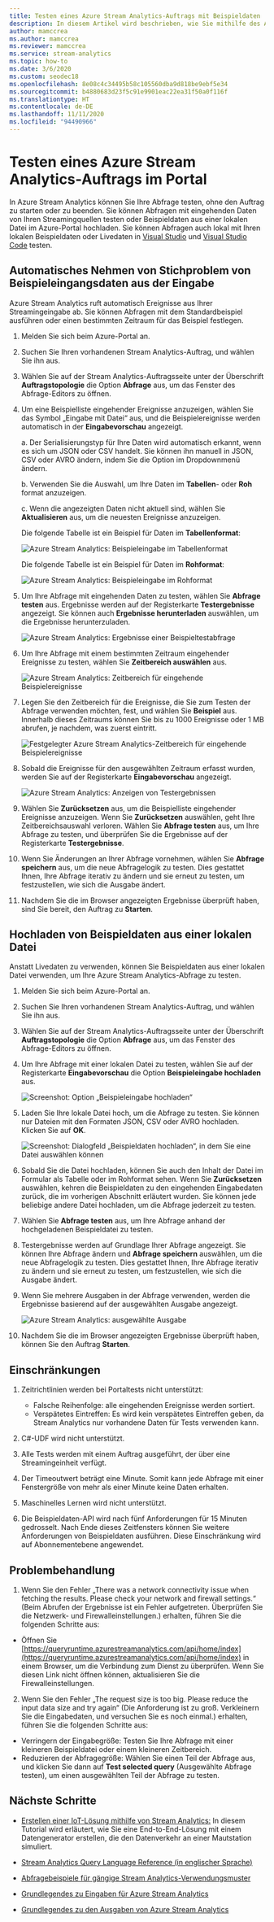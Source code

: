 ```yaml
---
title: Testen eines Azure Stream Analytics-Auftrags mit Beispieldaten
description: In diesem Artikel wird beschrieben, wie Sie mithilfe des Azure-Portals einen Azure Stream Analytics-Auftrag mit Beispieleingabedaten testen und Beispieldaten hochladen.
author: mamccrea
ms.author: mamccrea
ms.reviewer: mamccrea
ms.service: stream-analytics
ms.topic: how-to
ms.date: 3/6/2020
ms.custom: seodec18
ms.openlocfilehash: 8e08c4c34495b58c105560dba9d818be9ebf5e34
ms.sourcegitcommit: b4880683d23f5c91e9901eac22ea31f50a0f116f
ms.translationtype: HT
ms.contentlocale: de-DE
ms.lasthandoff: 11/11/2020
ms.locfileid: "94490966"
---
```

# <a name="test-an-azure-stream-analytics-job-in-the-portal"></a>Testen eines Azure Stream Analytics-Auftrags im Portal

In Azure Stream Analytics können Sie Ihre Abfrage testen, ohne den Auftrag zu starten oder zu beenden. Sie können Abfragen mit eingehenden Daten von Ihren Streamingquellen testen oder Beispieldaten aus einer lokalen Datei im Azure-Portal hochladen. Sie können Abfragen auch lokal mit Ihren lokalen Beispieldaten oder Livedaten in [Visual Studio](stream-analytics-live-data-local-testing.md) und [Visual Studio Code](visual-studio-code-local-run-live-input.md) testen.

## <a name="automatically-sample-incoming-data-from-input"></a>Automatisches Nehmen von Stichproblem von Beispieleingangsdaten aus der Eingabe

Azure Stream Analytics ruft automatisch Ereignisse aus Ihrer Streamingeingabe ab. Sie können Abfragen mit dem Standardbeispiel ausführen oder einen bestimmten Zeitraum für das Beispiel festlegen.

1. Melden Sie sich beim Azure-Portal an.

2. Suchen Sie Ihren vorhandenen Stream Analytics-Auftrag, und wählen Sie ihn aus.

3. Wählen Sie auf der Stream Analytics-Auftragsseite unter der Überschrift **Auftragstopologie** die Option **Abfrage** aus, um das Fenster des Abfrage-Editors zu öffnen. 

4. Um eine Beispielliste eingehender Ereignisse anzuzeigen, wählen Sie das Symbol „Eingabe mit Datei“ aus, und die Beispielereignisse werden automatisch in der **Eingabevorschau** angezeigt.

   a. Der Serialisierungstyp für Ihre Daten wird automatisch erkannt, wenn es sich um JSON oder CSV handelt. Sie können ihn manuell in JSON, CSV oder AVRO ändern, indem Sie die Option im Dropdownmenü ändern.
    
   b. Verwenden Sie die Auswahl, um Ihre Daten im **Tabellen**- oder **Roh** format anzuzeigen.
    
   c. Wenn die angezeigten Daten nicht aktuell sind, wählen Sie **Aktualisieren** aus, um die neuesten Ereignisse anzuzeigen.

   Die folgende Tabelle ist ein Beispiel für Daten im **Tabellenformat**:

   ![Azure Stream Analytics: Beispieleingabe im Tabellenformat](./media/stream-analytics-test-query/asa-sample-table.png)

   Die folgende Tabelle ist ein Beispiel für Daten im **Rohformat**:

   ![Azure Stream Analytics: Beispieleingabe im Rohformat](./media/stream-analytics-test-query/asa-sample-raw.png)

5. Um Ihre Abfrage mit eingehenden Daten zu testen, wählen Sie **Abfrage testen** aus. Ergebnisse werden auf der Registerkarte **Testergebnisse** angezeigt. Sie können auch **Ergebnisse herunterladen** auswählen, um die Ergebnisse herunterzuladen.

   ![Azure Stream Analytics: Ergebnisse einer Beispieltestabfrage](./media/stream-analytics-test-query/asa-test-query.png)

6. Um Ihre Abfrage mit einem bestimmten Zeitraum eingehender Ereignisse zu testen, wählen Sie **Zeitbereich auswählen** aus.
   
   ![Azure Stream Analytics: Zeitbereich für eingehende Beispielereignisse](./media/stream-analytics-test-query/asa-select-time-range.png)

7. Legen Sie den Zeitbereich für die Ereignisse, die Sie zum Testen der Abfrage verwenden möchten, fest, und wählen Sie **Beispiel** aus. Innerhalb dieses Zeitraums können Sie bis zu 1000 Ereignisse oder 1 MB abrufen, je nachdem, was zuerst eintritt.

   ![Festgelegter Azure Stream Analytics-Zeitbereich für eingehende Beispielereignisse](./media/stream-analytics-test-query/asa-set-time-range.png)

8. Sobald die Ereignisse für den ausgewählten Zeitraum erfasst wurden, werden Sie auf der Registerkarte **Eingabevorschau** angezeigt.

   ![Azure Stream Analytics: Anzeigen von Testergebnissen](./media/stream-analytics-test-query/asa-view-test-results.png)

9. Wählen Sie **Zurücksetzen** aus, um die Beispielliste eingehender Ereignisse anzuzeigen. Wenn Sie **Zurücksetzen** auswählen, geht Ihre Zeitbereichsauswahl verloren. Wählen Sie **Abfrage testen** aus, um Ihre Abfrage zu testen, und überprüfen Sie die Ergebnisse auf der Registerkarte **Testergebnisse**.

10. Wenn Sie Änderungen an Ihrer Abfrage vornehmen, wählen Sie **Abfrage speichern** aus, um die neue Abfragelogik zu testen. Dies gestattet Ihnen, Ihre Abfrage iterativ zu ändern und sie erneut zu testen, um festzustellen, wie sich die Ausgabe ändert.

11. Nachdem Sie die im Browser angezeigten Ergebnisse überprüft haben, sind Sie bereit, den Auftrag zu **Starten**.

## <a name="upload-sample-data-from-a-local-file"></a>Hochladen von Beispieldaten aus einer lokalen Datei

Anstatt Livedaten zu verwenden, können Sie Beispieldaten aus einer lokalen Datei verwenden, um Ihre Azure Stream Analytics-Abfrage zu testen.

1. Melden Sie sich beim Azure-Portal an.
   
2. Suchen Sie Ihren vorhandenen Stream Analytics-Auftrag, und wählen Sie ihn aus.

3. Wählen Sie auf der Stream Analytics-Auftragsseite unter der Überschrift **Auftragstopologie** die Option **Abfrage** aus, um das Fenster des Abfrage-Editors zu öffnen.

4. Um Ihre Abfrage mit einer lokalen Datei zu testen, wählen Sie auf der Registerkarte **Eingabevorschau** die Option **Beispieleingabe hochladen** aus. 

   ![Screenshot: Option „Beispieleingabe hochladen“](./media/stream-analytics-test-query/asa-upload-sample-file.png)

5. Laden Sie Ihre lokale Datei hoch, um die Abfrage zu testen. Sie können nur Dateien mit den Formaten JSON, CSV oder AVRO hochladen. Klicken Sie auf **OK**.

   ![Screenshot: Dialogfeld „Beispieldaten hochladen“, in dem Sie eine Datei auswählen können](./media/stream-analytics-test-query/asa-upload-sample-json-file.png)

6. Sobald Sie die Datei hochladen, können Sie auch den Inhalt der Datei im Formular als Tabelle oder im Rohformat sehen. Wenn Sie **Zurücksetzen** auswählen, kehren die Beispieldaten zu den eingehenden Eingabedaten zurück, die im vorherigen Abschnitt erläutert wurden. Sie können jede beliebige andere Datei hochladen, um die Abfrage jederzeit zu testen.

7. Wählen Sie **Abfrage testen** aus, um Ihre Abfrage anhand der hochgeladenen Beispieldatei zu testen.

8. Testergebnisse werden auf Grundlage Ihrer Abfrage angezeigt. Sie können Ihre Abfrage ändern und **Abfrage speichern** auswählen, um die neue Abfragelogik zu testen. Dies gestattet Ihnen, Ihre Abfrage iterativ zu ändern und sie erneut zu testen, um festzustellen, wie sich die Ausgabe ändert.

9. Wenn Sie mehrere Ausgaben in der Abfrage verwenden, werden die Ergebnisse basierend auf der ausgewählten Ausgabe angezeigt. 

   ![Azure Stream Analytics: ausgewählte Ausgabe](./media/stream-analytics-test-query/asa-sample-test-selected-output.png)

10. Nachdem Sie die im Browser angezeigten Ergebnisse überprüft haben, können Sie den Auftrag **Starten**.

## <a name="limitations"></a>Einschränkungen

1.  Zeitrichtlinien werden bei Portaltests nicht unterstützt:

    * Falsche Reihenfolge: alle eingehenden Ereignisse werden sortiert.
    * Verspätetes Eintreffen: Es wird kein verspätetes Eintreffen geben, da Stream Analytics nur vorhandene Daten für Tests verwenden kann.
   
2.  C#-UDF wird nicht unterstützt.

3.  Alle Tests werden mit einem Auftrag ausgeführt, der über eine Streamingeinheit verfügt.

4.  Der Timeoutwert beträgt eine Minute. Somit kann jede Abfrage mit einer Fenstergröße von mehr als einer Minute keine Daten erhalten.

5.  Maschinelles Lernen wird nicht unterstützt.

6. Die Beispieldaten-API wird nach fünf Anforderungen für 15 Minuten gedrosselt. Nach Ende dieses Zeitfensters können Sie weitere Anforderungen von Beispieldaten ausführen. Diese Einschränkung wird auf Abonnementebene angewendet.

## <a name="troubleshooting"></a>Problembehandlung

1.  Wenn Sie den Fehler „There was a network connectivity issue when fetching the results. Please check your network and firewall settings.“ (Beim Abrufen der Ergebnisse ist ein Fehler aufgetreten. Überprüfen Sie die Netzwerk- und Firewalleinstellungen.) erhalten, führen Sie die folgenden Schritte aus:

  * Öffnen Sie [https://queryruntime.azurestreamanalytics.com/api/home/index](https://queryruntime.azurestreamanalytics.com/api/home/index) in einem Browser, um die Verbindung zum Dienst zu überprüfen. Wenn Sie diesen Link nicht öffnen können, aktualisieren Sie die Firewalleinstellungen.
  
2. Wenn Sie den Fehler „The request size is too big. Please reduce the input data size and try again“ (Die Anforderung ist zu groß. Verkleinern Sie die Eingabedaten, und versuchen Sie es noch einmal.) erhalten, führen Sie die folgenden Schritte aus:

  * Verringern der Eingabegröße: Testen Sie Ihre Abfrage mit einer kleineren Beispieldatei oder einem kleineren Zeitbereich.
  * Reduzieren der Abfragegröße: Wählen Sie einen Teil der Abfrage aus, und klicken Sie dann auf **Test selected query** (Ausgewählte Abfrage testen), um einen ausgewählten Teil der Abfrage zu testen.


## <a name="next-steps"></a>Nächste Schritte
* [Erstellen einer IoT-Lösung mithilfe von Stream Analytics:](./stream-analytics-build-an-iot-solution-using-stream-analytics.md) In diesem Tutorial wird erläutert, wie Sie eine End-to-End-Lösung mit einem Datengenerator erstellen, die den Datenverkehr an einer Mautstation simuliert.

* [Stream Analytics Query Language Reference (in englischer Sprache)](/stream-analytics-query/stream-analytics-query-language-reference)

* [Abfragebeispiele für gängige Stream Analytics-Verwendungsmuster](stream-analytics-stream-analytics-query-patterns.md)

* [Grundlegendes zu Eingaben für Azure Stream Analytics](stream-analytics-add-inputs.md)

* [Grundlegendes zu den Ausgaben von Azure Stream Analytics](stream-analytics-define-outputs.md)
